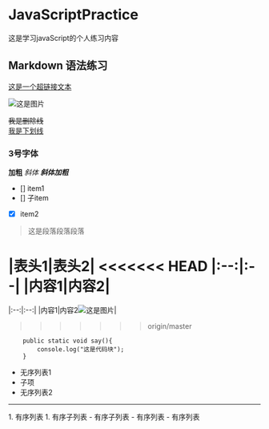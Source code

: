# JavaScriptPractice
这是学习javaScript的个人练习内容

## Markdown 语法练习
[这是一个超链接文本]()

![这是图片](http://download.easyicon.net/png/1150530/64/)

~~我是删除线~~<br/>
<u>我是下划线</u>

### 3号字体
**加粗** 
*斜体*
***斜体加粗***

- [] item1
 - [] 子item
- [x] item2

>这是段落段落段落

|表头1|表头2|
<<<<<<< HEAD
|:--:|:--|
|内容1|内容2|
=======
|:--:|:--:|
|内容1|内容2![这是图片](http://download.easyicon.net/png/1150530/64/)|

>>>>>>> origin/master

```
    public static void say(){
        console.log("这是代码块");
    }
```

* 无序列表1
 * 子项
* 无序列表2

<hr/>
1. 有序列表
 1. 有序子列表
 - 有序子列表
- 有序列表
- 有序列表